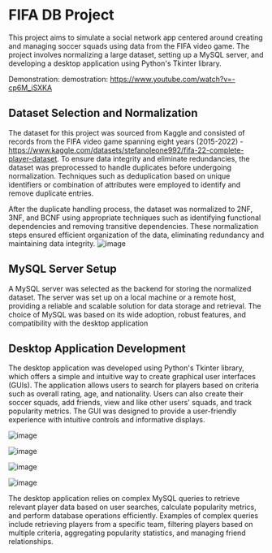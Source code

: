 
# FIFA DB Project


This project aims to simulate a social network app centered around creating and managing soccer squads using data from the FIFA video game. The project involves normalizing a large dataset, setting up a MySQL server, and developing a desktop application using Python's Tkinter library.

Demonstration: demostration:
 https://www.youtube.com/watch?v=-cp6M_iSXKA





## Dataset Selection and Normalization

The dataset for this project was sourced from Kaggle and consisted of records from the FIFA video game spanning eight years (2015-2022) - https://www.kaggle.com/datasets/stefanoleone992/fifa-22-complete-player-dataset. To ensure data integrity and eliminate redundancies, the dataset was preprocessed to handle duplicates before undergoing normalization. Techniques such as deduplication based on unique identifiers or combination of attributes were employed to identify and remove duplicate entries.

After the duplicate handling process, the dataset was normalized to 2NF, 3NF, and BCNF using appropriate techniques such as identifying functional dependencies and removing transitive dependencies. These normalization steps ensured efficient organization of the data, eliminating redundancy and maintaining data integrity.
![image](https://github.com/ohadMarmor/fifa-DB-project/assets/92535416/fd22ab65-e810-4c4c-bde6-b10adb14c980)

## MySQL Server Setup

 A MySQL server was selected as the backend for storing the normalized dataset. The server was set up on a local machine or a remote host, providing a reliable and scalable solution for data storage and retrieval. The choice of MySQL was based on its wide adoption, robust features, and compatibility with the desktop application
## Desktop Application Development

The desktop application was developed using Python's Tkinter library, which offers a simple and intuitive way to create graphical user interfaces (GUIs). The application allows users to search for players based on criteria such as overall rating, age, and nationality. Users can also create their soccer squads, add friends, view and like other users' squads, and track popularity metrics. The GUI was designed to provide a user-friendly experience with intuitive controls and informative displays.


![image](https://github.com/ohadMarmor/fifa-DB-project/assets/92535416/a6b518e6-069a-491d-8235-6d5e2af34941)

![image](https://github.com/ohadMarmor/fifa-DB-project/assets/92535416/38114e13-dd8a-492b-8b33-f8a6ebdd7478)

![image](https://github.com/ohadMarmor/fifa-DB-project/assets/92535416/ced61880-23d9-4053-9e98-3f387a5b4113)

![image](https://github.com/ohadMarmor/fifa-DB-project/assets/92535416/735dafa3-38c4-4701-abb6-d2cfa3937d2b)


The desktop application relies on complex MySQL queries to retrieve relevant player data based on user searches, calculate popularity metrics, and perform database operations efficiently. Examples of complex queries include retrieving players from a specific team, filtering players based on multiple criteria, aggregating popularity statistics, and managing friend relationships.
